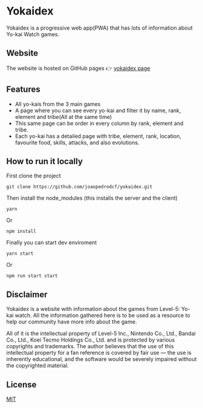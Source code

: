 # Yokaidex

Yokaidex is a progressive web app(PWA) that has lots of information about Yo-kai Watch games.

## Website

The website is hosted on GitHub pages 👉 [yokaidex page](https://yokaidex.com)

## Features

- All yo-kais from the 3 main games
- A page where you can see every yo-kai and filter it by name, rank, element and tribe(All at the same time)
- This same page can be order in every column by rank, element and tribe.
- Each yo-kai has a detailed page with tribe, element, rank, location, favourite food, skills, attacks, and also evolutions.

## How to run it locally

First clone the project

```shell
git clone https://github.com/joaopedrodcf/yokaidex.git
```

Then install the node_modules (this installs the server and the client)

```shell
yarn
```

Or

```shell
npm install
```

Finally you can start dev enviroment

```shell
yarn start
```

Or

```shell
npm run start start
```

## Disclaimer

Yokaidex is a website with information about the games from Level-5: Yo-kai watch. All the information gathered here is to be used as a resource to help our community have more info about the game.

All of it is the intellectual property of  Level-5 Inc., Nintendo Co., Ltd., Bandai Co., Ltd., Koei Tecmo Holdings Co., Ltd. and is protected by various copyrights and trademarks. The author believes that the use of this intellectual property for a fan reference is covered by fair use — the use is inherently educational, and the software would be severely impaired without the copyrighted material.

## License

[MIT](https://github.com/joaopedrodcf/yokaidex/blob/master/LICENSE)
